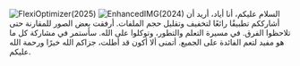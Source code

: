 ![FlexiOptimizer(2025)](https://github.com/user-attachments/assets/0dddecbd-59e3-4fc2-ad44-f56b1c7deb21)
![EnhancedIMG(2024)](https://github.com/user-attachments/assets/26f4ca88-13e1-453f-b5ca-128e5889c36e)
السلام عليكم، أنا أياد، أريد أن أشارككم تطبيقًا رائعًا لتخفيف وتقليل حجم الملفات. أرفقت بعض الصور للمقارنة حتى تلاحظوا الفرق. في مسيرة التعلم والتطور، وتوكلوا على الله. سأستمر في مشاركة كل ما هو مفيد لتعم الفائدة على الجميع. أتمنى ألا أكون قد أطلت، جزاكم الله خيرًا ورحمة الله عليكم.